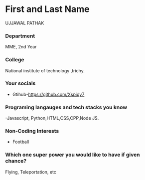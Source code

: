 # First and Last Name
UJJAWAL PATHAK

### Department
MME, 2nd Year

### College
National institute of technology ,trichy.

### Your socials
- Gtihub-https://github.com/Xspidy7


### Programing langauges and tech stacks you know
-Javascript, Python,HTML,CSS,CPP,Node JS.

### Non-Coding Interests
- Football 


### Which one super power you would like to have if given chance?
Flying, Teleportation, etc

